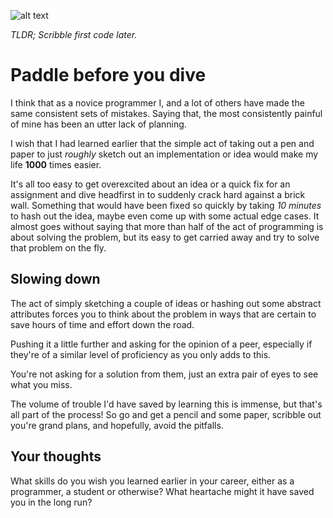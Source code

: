 ![alt text](https://thepracticaldev.s3.amazonaws.com/i/0xj9apbdc2j9dhg4xzg2.jpeg)

_TLDR; Scribble first code later._

# Paddle before you dive

I think that as a novice programmer I, and a lot of others have made the same consistent sets of mistakes. Saying that, the most consistently painful of mine has been an utter lack of planning.

I wish that I had learned earlier that the simple act of taking out a pen and paper to just _roughly_ sketch out an implementation or idea would make my life **1000** times easier.

It's all too easy to get overexcited about an idea or a quick fix for an assignment and dive headfirst in to suddenly crack hard against a brick wall. Something that would have been fixed so quickly by taking _10 minutes_ to hash out the idea, maybe even come up with some actual edge cases. It almost goes without saying that more than half of the act of programming is about solving the problem, but its easy to get carried away and try to solve that problem on the fly.

## Slowing down

The act of simply sketching a couple of ideas or hashing out some abstract attributes forces you to think about the problem in ways that are certain to save hours of time and effort down the road.

Pushing it a little further and asking for the opinion of a peer, especially if they're of a similar level of proficiency as you only adds to this.

You're not asking for a solution from them, just an extra pair of eyes to see what you miss.

The volume of trouble I'd have saved by learning this is immense, but that's all part of the process! So go and get a pencil and some paper, scribble out you're grand plans, and hopefully, avoid the pitfalls.

## Your thoughts

What skills do you wish you learned earlier in your career, either as a programmer, a student or otherwise? What heartache might it have saved you in the long run?
